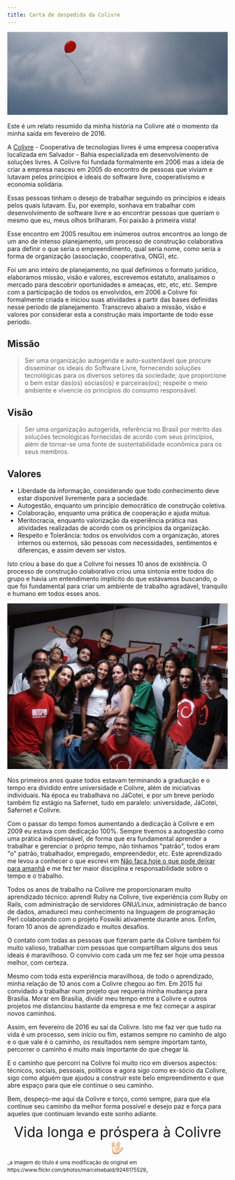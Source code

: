 ```yaml
---
title: Carta de despedida da Colivre
---
```


![Default post image](/files/goodbye-baloon.jpg)


Este é um relato resumido da minha história na Colivre até o momento da minha
saída em fevereiro de 2016.

A [Colivre](http://colivre.coop.br) - Cooperativa de tecnologias livres é uma
empresa cooperativa localizada em Salvador - Bahia especializada em
desenvolvimento de soluções livres. A Colivre foi fundada formalmente em 2006
mas a ideia de criar a empresa nasceu em 2005 do encontro de pessoas que viviam
e lutavam pelos princípios e ideais do software livre, cooperativismo e
economia solidária.

Essas pessoas tinham o desejo de trabalhar seguindo os princípios e ideais
pelos quais lutavam. Eu, por exemplo, sonhava em trabalhar com desenvolvimento
de software livre e ao encontrar pessoas que queriam o mesmo que eu, meus olhos
brilharam. Foi paixão à primeira vista!

Esse encontro em 2005 resultou em inúmeros outros encontros ao longo de um ano
de intenso planejamento, um processo de construção colaborativa para definir o
que seria o empreendimento, qual seria nome, como seria a forma de organização
(associação, cooperativa, ONG), etc.

Foi um ano inteiro de planejamento, no qual definimos o formato jurídico,
elaboramos missão, visão e valores, escrevemos estatuto, analisamos o mercado
para descobrir oportunidades e ameaças, etc, etc, etc. Sempre com a
participação de todos os envolvidos, em 2006 a Colivre foi formalmente criada e
iniciou suas atividades a partir das bases definidas nesse período de
planejamento. Transcrevo abaixo a missão, visão e valores por considerar esta a
construção mais importante de todo esse período.

## Missão

> Ser uma organização autogerida e auto-sustentável que procure disseminar os
> ideais do Software Livre, fornecendo soluções tecnológicas para os diversos
> setores da sociedade; que proporcione o bem estar das(os) sócias(os) e
> parceiras(os); respeite o meio ambiente e vivencie os princípios do consumo
> responsável.

## Visão

> Ser uma organização autogerida, referência no Brasil por mérito das soluções
> tecnológicas fornecidas de acordo com seus princípios, além de tornar-se uma
> fonte de sustentabilidade econômica para os seus membros.

## Valores

* Liberdade da informação, considerando que todo conhecimento deve estar disponível livremente para a sociedade.
* Autogestão, enquanto um princípio democrático de construção coletiva.
* Colaboração, enquanto uma prática de cooperação e ajuda mútua.
* Meritocracia, enquanto valorização da experiência prática nas atividades realizadas de acordo com os princípios da organização.
* Respeito e Tolerância: todos os envolvidos com a organização, atores internos ou externos, são pessoas com necessidades, sentimentos e diferenças, e assim devem ser vistos. 

Isto criou a base do que a Colivre foi nesses 10 anos de existência. O processo
de construção colaborativo criou uma sintonia entre todos do grupo e havia um
entendimento implícito do que estávamos buscando, o que foi fundamental para
criar um ambiente de trabalho agradável, tranquilo e humano em todos esses
anos.

<div class="full-width">
  <img src='/files/colivre-2007.jpg' />
</div>

Nos primeiros anos quase todos estavam terminando a graduação e o tempo era
dividido entre universidade e Colivre, além de iniciativas individuais.  Na
época eu trabalhava no JáCotei, e por um breve período também fiz estágio na
Safernet, tudo em paralelo: universidade, JáCotei, Safernet e Colivre.

Com o passar do tempo fomos aumentando a dedicação à Colivre e em 2009 eu
estava com dedicação 100%. Sempre tivemos a autogestão como uma prática
indispensável, de forma que era fundamental aprender a trabalhar e gerenciar o
próprio tempo, não tínhamos "patrão", todos eram "o" patrão, trabalhador,
empregado, empreendedor, etc. Este aprendizado me levou a conhecer o que
escrevi em [Não faça hoje o que pode deixar para
amanhã](/nao-faca-hoje-o-que-pode-deixar-para-amanha/) e me fez ter maior
disciplina e responsabilidade sobre o tempo e o trabalho.

Todos os anos de trabalho na Colivre me proporcionaram muito aprendizado
técnico: aprendi Ruby na Colivre, tive experiência com Ruby on Rails, com
administração de servidores GNU/Linux, administração de banco de dados,
amadureci meu conhecimento na linguagem de programação Perl colaborando com o
projeto Foswiki ativamente durante anos. Enfim, foram 10 anos de aprendizado e
muitos desafios.

O contato com todas as pessoas que fizeram parte da Colivre também foi muito
valioso, trabalhar com pessoas que compartilham alguns dos seus ideais é
maravilhoso. O convívio com cada um me fez ser hoje uma pessoa melhor, com
certeza.

Mesmo com toda esta experiência maravilhosa, de todo o aprendizado, minha
relação de 10 anos com a Colivre chegou ao fim. Em 2015 fui convidado a
trabalhar num projeto que requeria minha mudança para Brasília. Morar em
Brasília, dividir meu tempo entre a Colivre e outros projetos me distanciou
bastante da empresa e me fez começar a aspirar novos caminhos.

Assim, em fevereiro de 2016 eu saí da Colivre. Isto me faz ver que tudo na vida
é um processo, sem início ou fim, estamos sempre no caminho de algo e o que
vale é o caminho, os resultados nem sempre importam tanto, percorrer o caminho
é muito mais importante do que chegar lá.

E o caminho que percorri na Colivre foi muito rico em diversos aspectos:
técnicos, sociais, pessoais, políticos e agora sigo como ex-sócio da Colivre,
sigo como alguém que ajudou a construir este belo empreendimento e que abre
espaço para que ele continue o seu caminho.

Bem, despeço-me aqui da Colivre e torço, como sempre, para que ela continue seu
caminho da melhor forma possível e desejo paz e força para aqueles que
continuam levando este sonho adiante.

<div style='font-size: xx-large; text-align: center'>
Vida longa e próspera à Colivre
<img style="border: 0; box-shadow: none; height: 1em" src="/files/emoji-spock.png" />
</div>

<small>
_a imagem do título é uma modificação do original em https://www.flickr.com/photos/marcelsebald/9246175529_
</small>
